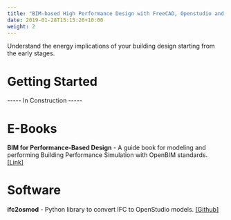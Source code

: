 ```yaml
---
title: "BIM-based High Performance Design with FreeCAD, Openstudio and ifcOpenShell"
date: 2019-01-28T15:15:26+10:00
weight: 2
---
```


Understand the energy implications of your building design starting from the early stages.

# Getting Started
----- In Construction -----

# E-Books
**BIM for Performance-Based Design** - A guide book for modeling and performing Building Performance Simulation with OpenBIM standards. <a href="https://chenkianwee.github.io/bim4pbd" target="_blank">[Link]</a>

# Software
**ifc2osmod** - Python library to convert IFC to OpenStudio models. <a href="https://github.com/chenkianwee/ifc2osmod" target="_blank">[Github]</a>